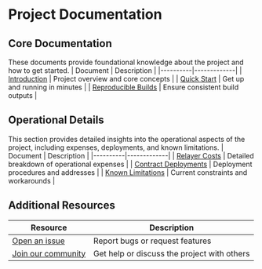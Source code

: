 # Project Documentation

## Core Documentation
These documents provide foundational knowledge about the project and how to get started.
| Document | Description |
|----------|-------------|
| [Introduction](introduction.md) | Project overview and core concepts |
| [Quick Start](quick-start.md) | Get up and running in minutes |
| [Reproducible Builds](reproducible-builds.md) | Ensure consistent build outputs |

## Operational Details
This section provides detailed insights into the operational aspects of the project, including expenses, deployments, and known limitations.
| Document | Description |
|----------|-------------|
| [Relayer Costs](costs.md) | Detailed breakdown of operational expenses |
| [Contract Deployments](deployments.md) | Deployment procedures and addresses |
| [Known Limitations](limitations.md) | Current constraints and workarounds |

## Additional Resources

| Resource                         | Description                                |
|----------------------------------|--------------------------------------------|
| [Open an issue](https://github.com/succinctlabs/sp1-blobstream/issues) | Report bugs or request features |
| [Join our community](https://discord.gg/succinctlabs) | Get help or discuss the project with others |
